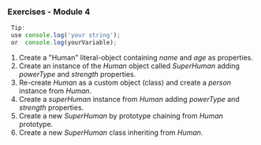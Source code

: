 ### Exercises - Module 4 ###

```javascript
 Tip: 
 use console.log('your string');
 or  console.log(yourVariable);
```

1. Create a "Human" literal-object containing _name_ and _age_ as properties.
2. Create an instance of the _Human_ object called _SuperHuman_ adding _powerType_ and _strength_ properties.
3. Re-create _Human_ as a custom object (class) and create a _person_ instance from _Human_.
4. Create a _superHuman_ instance from _Human_ adding _powerType_ and _strength_ properties.
5. Create a new _SuperHuman_ by prototype chaining from _Human_ prototype.
6. Create a new _SuperHuman_ class inheriting from _Human_.
